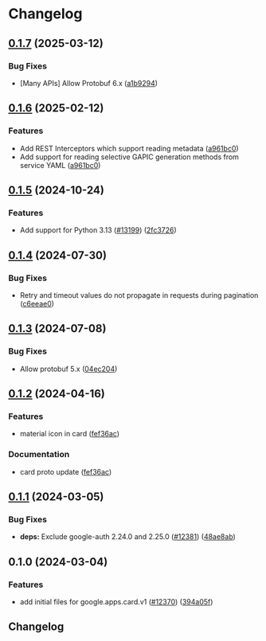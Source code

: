 # Changelog

## [0.1.7](https://github.com/googleapis/google-cloud-python/compare/google-apps-card-v0.1.6...google-apps-card-v0.1.7) (2025-03-12)


### Bug Fixes

* [Many APIs] Allow Protobuf 6.x ([a1b9294](https://github.com/googleapis/google-cloud-python/commit/a1b9294d0bf6e27c2a951d6df7faf7807dc5420b))

## [0.1.6](https://github.com/googleapis/google-cloud-python/compare/google-apps-card-v0.1.5...google-apps-card-v0.1.6) (2025-02-12)


### Features

* Add REST Interceptors which support reading metadata ([a961bc0](https://github.com/googleapis/google-cloud-python/commit/a961bc029201b72fc4923490aeb3d82781853e6a))
* Add support for reading selective GAPIC generation methods from service YAML ([a961bc0](https://github.com/googleapis/google-cloud-python/commit/a961bc029201b72fc4923490aeb3d82781853e6a))

## [0.1.5](https://github.com/googleapis/google-cloud-python/compare/google-apps-card-v0.1.4...google-apps-card-v0.1.5) (2024-10-24)


### Features

* Add support for Python 3.13 ([#13199](https://github.com/googleapis/google-cloud-python/issues/13199)) ([2fc3726](https://github.com/googleapis/google-cloud-python/commit/2fc372685731141ca1ed2a917dd18bacd79db88e))

## [0.1.4](https://github.com/googleapis/google-cloud-python/compare/google-apps-card-v0.1.3...google-apps-card-v0.1.4) (2024-07-30)


### Bug Fixes

* Retry and timeout values do not propagate in requests during pagination ([c6eeae0](https://github.com/googleapis/google-cloud-python/commit/c6eeae00de802d98badd3de879ce5e870ba60a3a))

## [0.1.3](https://github.com/googleapis/google-cloud-python/compare/google-apps-card-v0.1.2...google-apps-card-v0.1.3) (2024-07-08)


### Bug Fixes

* Allow protobuf 5.x ([04ec204](https://github.com/googleapis/google-cloud-python/commit/04ec2046ed11c690273912e1bb6220823c7dd7c0))

## [0.1.2](https://github.com/googleapis/google-cloud-python/compare/google-apps-card-v0.1.1...google-apps-card-v0.1.2) (2024-04-16)


### Features

* material icon in card ([fef36ac](https://github.com/googleapis/google-cloud-python/commit/fef36ac0532b145665c4e53c18d04058c4295d74))


### Documentation

* card proto update ([fef36ac](https://github.com/googleapis/google-cloud-python/commit/fef36ac0532b145665c4e53c18d04058c4295d74))

## [0.1.1](https://github.com/googleapis/google-cloud-python/compare/google-apps-card-v0.1.0...google-apps-card-v0.1.1) (2024-03-05)


### Bug Fixes

* **deps:** Exclude google-auth 2.24.0 and 2.25.0 ([#12381](https://github.com/googleapis/google-cloud-python/issues/12381)) ([48ae8ab](https://github.com/googleapis/google-cloud-python/commit/48ae8aba7ec71a382e001b3a659022f942c3b436))

## 0.1.0 (2024-03-04)


### Features

* add initial files for google.apps.card.v1 ([#12370](https://github.com/googleapis/google-cloud-python/issues/12370)) ([394a05f](https://github.com/googleapis/google-cloud-python/commit/394a05fe2b3d2582c4f161efc574fe8e1625c913))

## Changelog
